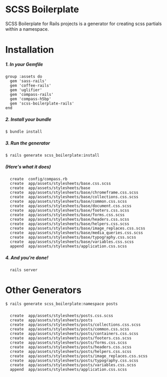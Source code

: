SCSS Boilerplate
=========================

SCSS Boilerplate for Rails projects is a generator for creating scss partials within a namespace.


Installation
=========================

##### 1. In your Gemfile

```
group :assets do
  gem 'sass-rails'
  gem 'coffee-rails'
  gem 'uglifier'
  gem 'compass-rails'
  gem 'compass-h5bp'
  gem 'scss-boilerplate-rails'
end
```

##### 2. Install your bundle

```
$ bundle install
```

##### 3. Run the generator

```
$ rails generate scss_boilerplate:install
```

##### (Here's what it does)

      create  config/compass.rb
      create  app/assets/stylesheets/base.css.scss
      create  app/assets/stylesheets/base
      create  app/assets/stylesheets/base/chromeframe.css.scss
      create  app/assets/stylesheets/base/collections.css.scss
      create  app/assets/stylesheets/base/common.css.scss
      create  app/assets/stylesheets/base/document.css.scss
      create  app/assets/stylesheets/base/footers.css.scss
      create  app/assets/stylesheets/base/forms.css.scss
      create  app/assets/stylesheets/base/headers.css.scss
      create  app/assets/stylesheets/base/helpers.css.scss
      create  app/assets/stylesheets/base/image_replaces.css.scss
      create  app/assets/stylesheets/base/media_queries.css.scss
      create  app/assets/stylesheets/base/typography.css.scss
      create  app/assets/stylesheets/base/variables.css.scss
      append  app/assets/stylesheets/application.css.scss
      

##### 4. And you're done!

      rails server


Other Generators
=========================

```
$ rails generate scss_boilerplate:namespace posts
```

#####

      create  app/assets/stylesheets/posts.css.scss
      create  app/assets/stylesheets/posts
      create  app/assets/stylesheets/posts/collections.css.scss
      create  app/assets/stylesheets/posts/common.css.scss
      create  app/assets/stylesheets/posts/containers.css.scss
      create  app/assets/stylesheets/posts/footers.css.scss
      create  app/assets/stylesheets/posts/forms.css.scss
      create  app/assets/stylesheets/posts/headers.css.scss
      create  app/assets/stylesheets/posts/helpers.css.scss
      create  app/assets/stylesheets/posts/image_replaces.css.scss
      create  app/assets/stylesheets/posts/typography.css.scss
      create  app/assets/stylesheets/posts/variables.css.scss
      append  app/assets/stylesheets/application.css.scss
      
      
